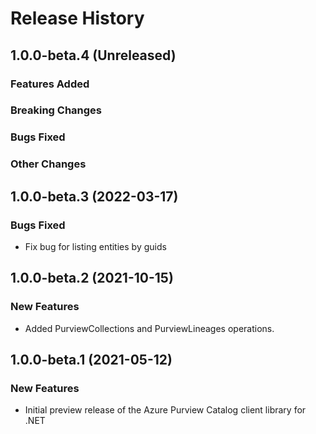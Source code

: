 # Release History

## 1.0.0-beta.4 (Unreleased)

### Features Added

### Breaking Changes

### Bugs Fixed

### Other Changes

## 1.0.0-beta.3 (2022-03-17)

### Bugs Fixed

- Fix bug for listing entities by guids

## 1.0.0-beta.2 (2021-10-15)

### New Features

- Added PurviewCollections and PurviewLineages operations.

## 1.0.0-beta.1 (2021-05-12)

### New Features

- Initial preview release of the Azure Purview Catalog client library for .NET

